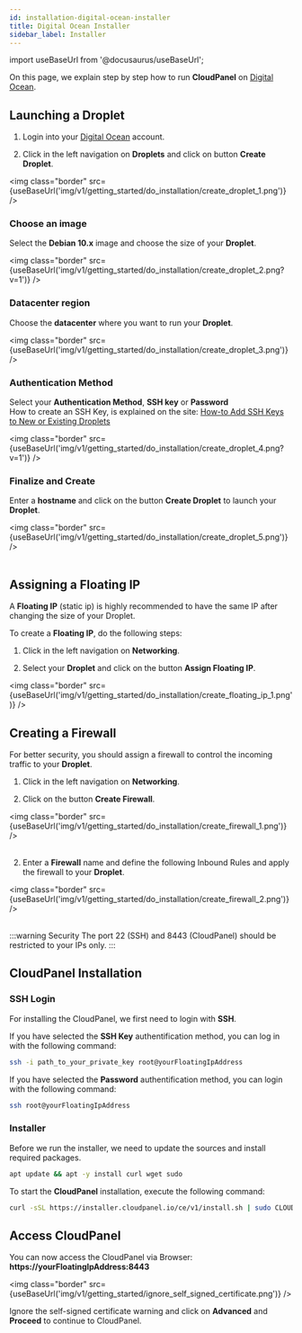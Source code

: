 ```yaml
---
id: installation-digital-ocean-installer
title: Digital Ocean Installer
sidebar_label: Installer
---
```


import useBaseUrl from '@docusaurus/useBaseUrl';

On this page, we explain step by step how to run **CloudPanel** on [Digital Ocean](https://www.digitalocean.com/).

## Launching a Droplet

1) Login into your [Digital Ocean](https://cloud.digitalocean.com/login) account. <br />

2) Click in the left navigation on **Droplets** and click on button **Create Droplet**.

<img class="border" src={useBaseUrl('img/v1/getting_started/do_installation/create_droplet_1.png')} />

### Choose an image

Select the **Debian 10.x** image and choose the size of your **Droplet**.

<img class="border" src={useBaseUrl('img/v1/getting_started/do_installation/create_droplet_2.png?v=1')} />

### Datacenter region

Choose the **datacenter** where you want to run your **Droplet**.

<img class="border" src={useBaseUrl('img/v1/getting_started/do_installation/create_droplet_3.png')} /> 

### Authentication Method

Select your **Authentication Method**, **SSH key** or **Password** <br />
How to create an SSH Key, is explained on the site: [How-to Add SSH Keys to New or Existing Droplets](https://www.digitalocean.com/docs/droplets/how-to/add-ssh-keys/)

<img class="border" src={useBaseUrl('img/v1/getting_started/do_installation/create_droplet_4.png?v=1')} />

### Finalize and Create

Enter a **hostname** and click on the button **Create Droplet** to launch your **Droplet**.

<img class="border" src={useBaseUrl('img/v1/getting_started/do_installation/create_droplet_5.png')} /> <br /><br />

## Assigning a Floating IP

A **Floating IP** (static ip) is highly recommended to have the same IP after changing the size of your Droplet.

To create a **Floating IP**, do the following steps:

1) Click in the left navigation on **Networking**.

2) Select your **Droplet** and click on the button **Assign Floating IP**.

<img class="border" src={useBaseUrl('img/v1/getting_started/do_installation/create_floating_ip_1.png')} />

## Creating a Firewall

For better security, you should assign a firewall to control the incoming traffic to your **Droplet**.

1) Click in the left navigation on **Networking**.

2) Click on the button **Create Firewall**.

<img class="border" src={useBaseUrl('img/v1/getting_started/do_installation/create_firewall_1.png')} /> <br /><br />

2) Enter a **Firewall** name and define the following Inbound Rules and apply the firewall to your **Droplet**.

<img class="border" src={useBaseUrl('img/v1/getting_started/do_installation/create_firewall_2.png')} /> <br /><br />

:::warning Security
The port 22 (SSH) and 8443 (CloudPanel) should be restricted to your IPs only.
:::

## CloudPanel Installation

### SSH Login

For installing the CloudPanel, we first need to login with **SSH**.

If you have selected the **SSH Key** authentification method, you can log in with the following command:

```bash
ssh -i path_to_your_private_key root@yourFloatingIpAddress
```

If you have selected the **Password** authentification method, you can login with the following command:

```bash
ssh root@yourFloatingIpAddress
```

### Installer

Before we run the installer, we need to update the sources and install required packages.

```bash
apt update && apt -y install curl wget sudo
```

To start the **CloudPanel** installation, execute the following command:

```bash
curl -sSL https://installer.cloudpanel.io/ce/v1/install.sh | sudo CLOUD=do bash
```

## Access CloudPanel

You can now access the CloudPanel via Browser: **https://yourFloatingIpAddress:8443**

<img class="border" src={useBaseUrl('img/v1/getting_started/ignore_self_signed_certificate.png')} />

Ignore the self-signed certificate warning and click on **Advanced** and **Proceed** to continue to CloudPanel.